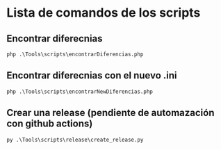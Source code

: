 # Lista de comandos de los scripts

## Encontrar diferecnias

```shell
php .\Tools\scripts\encontrarDiferencias.php
```

## Encontrar diferecnias con el nuevo .ini

```shell
php .\Tools\scripts\encontrarNewDiferencias.php
```

## Crear una release (pendiente de automazación con github actions)

```shell
py .\Tools\scripts\release\create_release.py
```
